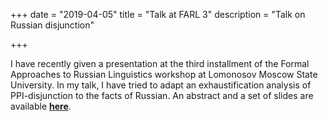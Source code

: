 +++
date = "2019-04-05"
title = "Talk at FARL 3"
description = "Talk on Russian disjunction"

+++

I have recently given a presentation at the third installment of the Formal Approaches to Russian Linguistics workshop at Lomonosov Moscow State University. In my talk, I have tried to adapt an exhaustification analysis of PPI-disjunction to the facts of Russian. An abstract and a set of slides are available [**here**](/presentation/2019/farl3/).
